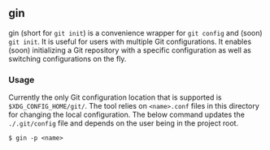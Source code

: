 gin
------------
gin (short for `git init`) is a convenience wrapper for `git config` and (soon) `git init`. It is useful for users with multiple Git configurations. It enables (soon) initializing a Git repository with a specific configuration as well as switching configurations on the fly.

### Usage
Currently the only Git configuration location that is supported is `$XDG_CONFIG_HOME/git/`. The tool relies on `<name>.conf` files in this directory for changing the local configuration. The below command updates the `./.git/config` file and depends on the user being in the project root.
```
$ gin -p <name>
```

